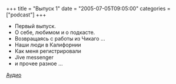 +++
title = "Выпуск 1"
date = "2005-07-05T09:05:00"
categories = ["podcast"]
+++


- Первый выпуск.
- О себе, любимом и о подкасте.
- Возвращаясь с работы из Чикаго ...
- Наши люди в Калифорнии
- Как меня регистрировали
- Jive messenger
- и прочее разное ...

[Аудио](https://podcast.umputun.com/media/ump_podcast1.mp3)
<audio src="https://podcast.umputun.com/media/ump_podcast1.mp3" preload="none">
